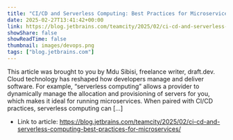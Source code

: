 ```yaml
---
title: "CI/CD and Serverless Computing: Best Practices for Microservices"
date: 2025-02-27T13:41:42+00:00
link: https://blog.jetbrains.com/teamcity/2025/02/ci-cd-and-serverless-computing-best-practices-for-microservices/
showShare: false
showReadTime: false
thumbnail: images/devops.png
tags: ["blog.jetbrains.com"]
---
```

This article was brought to you by Mdu Sibisi, freelance writer, draft.dev. Cloud technology has reshaped how developers manage and deliver software. For example, “serverless computing” allows a provider to dynamically manage the allocation and provisioning of servers for you, which makes it ideal for running microservices. When paired with CI/CD practices, serverless computing can […]

- Link to article: https://blog.jetbrains.com/teamcity/2025/02/ci-cd-and-serverless-computing-best-practices-for-microservices/